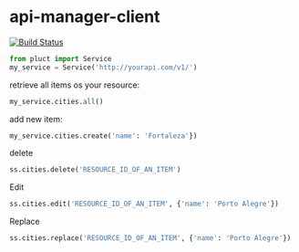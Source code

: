 api-manager-client
==================

[![Build Status](https://drone.io/github.com/globocom/pluct/status.png)](https://drone.io/github.com/globocom/pluct/latest)


```python
from pluct import Service
my_service = Service('http://yourapi.com/v1/')
```

retrieve all items os your resource:
```python
my_service.cities.all()
```

add new item:

```python
my_service.cities.create('name': 'Fortaleza'})
```

delete
```python
ss.cities.delete('RESOURCE_ID_OF_AN_ITEM')
```

Edit
```python
ss.cities.edit('RESOURCE_ID_OF_AN_ITEM', {'name': 'Porto Alegre'})
```

Replace
```python
ss.cities.replace('RESOURCE_ID_OF_AN_ITEM', {'name': 'Porto Alegre'})
```
